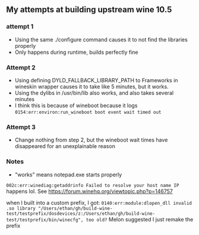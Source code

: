 ## My attempts at building upstream wine 10.5
### attempt 1
- Using the same ./configure command causes it to not find the libraries properly
- Only happens during runtime, builds perfectly fine

### Attempt 2
- Using defining DYLD_FALLBACK_LIBRARY_PATH to Frameworks in wineskin wrapper causes it to take like 5 minutes, but it works.
- Using the dylibs in /usr/bin/lib also works, and also takes several minutes
- I think this is because of wineboot because it logs `0154:err:environ:run_wineboot boot event wait timed out`

### Attempt 3
- Change nothing from step 2, but the wineboot wait times have disappeared for an unexplainable reason


### Notes
- "works" means notepad.exe starts properly

`002c:err:winediag:getaddrinfo Failed to resolve your host name IP` happens lol.
See https://forum.winehq.org/viewtopic.php?p=146757

when I built into a custom prefix, I got:
`0140:err:module:dlopen_dll invalid .so library "/Users/ethan/gh/build-wine-test/testprefix/dosdevices/z:/Users/ethan/gh/build-wine-test/testprefix/bin/winecfg", too old?`
Melon suggested I just remake the prefix
